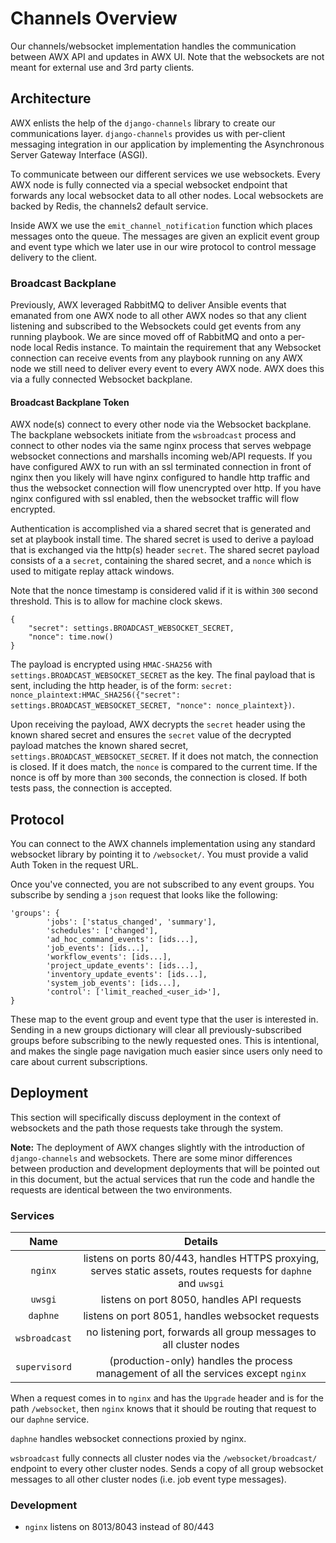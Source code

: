 # Channels Overview

Our channels/websocket implementation handles the communication between AWX API and updates in AWX UI. Note that the websockets are not meant for external use and 3rd party clients.

## Architecture

AWX enlists the help of the `django-channels` library to create our communications layer. `django-channels` provides us with per-client messaging integration in our application by implementing the Asynchronous Server Gateway Interface (ASGI).

To communicate between our different services we use websockets. Every AWX node is fully connected via a special websocket endpoint that forwards any local websocket data to all other nodes. Local websockets are backed by Redis, the channels2 default service.

Inside AWX we use the `emit_channel_notification` function which places messages onto the queue. The messages are given an explicit event group and event type which we later use in our wire protocol to control message delivery to the client.

### Broadcast Backplane

Previously, AWX leveraged RabbitMQ to deliver Ansible events that emanated from one AWX node to all other AWX nodes so that any client listening and subscribed to the Websockets could get events from any running playbook. We are since moved off of RabbitMQ and onto a per-node local Redis instance. To maintain the requirement that any Websocket connection can receive events from any playbook running on any AWX node we still need to deliver every event to every AWX node. AWX does this via a fully connected Websocket backplane. 

#### Broadcast Backplane Token

AWX node(s) connect to every other node via the Websocket backplane. The backplane websockets initiate from the `wsbroadcast` process and connect to other nodes via the same nginx process that serves webpage websocket connections and marshalls incoming web/API requests. If you have configured AWX to run with an ssl terminated connection in front of nginx then you likely will have nginx configured to handle http traffic and thus the websocket connection will flow unencrypted over http. If you have nginx configured with ssl enabled, then the websocket traffic will flow encrypted.

Authentication is accomplished via a shared secret that is generated and set at playbook install time. The shared secret is used to derive a payload that is exchanged via the http(s) header `secret`. The shared secret payload consists of a a `secret`, containing the shared secret, and a `nonce` which is used to mitigate replay attack windows.

Note that the nonce timestamp is considered valid if it is within `300` second threshold. This is to allow for machine clock skews.
```
{
    "secret": settings.BROADCAST_WEBSOCKET_SECRET,
    "nonce": time.now()
}
```

The payload is encrypted using `HMAC-SHA256` with `settings.BROADCAST_WEBSOCKET_SECRET` as the key. The final payload that is sent, including the http header, is of the form: `secret: nonce_plaintext:HMAC_SHA256({"secret": settings.BROADCAST_WEBSOCKET_SECRET, "nonce": nonce_plaintext})`.

Upon receiving the payload, AWX decrypts the `secret` header using the known shared secret and ensures the `secret` value of the decrypted payload matches the known shared secret, `settings.BROADCAST_WEBSOCKET_SECRET`. If it does not match, the connection is closed. If it does match, the `nonce` is compared to the current time. If the nonce is off by more than `300` seconds, the connection is closed. If both tests pass, the connection is accepted.

## Protocol

You can connect to the AWX channels implementation using any standard websocket library by pointing it to `/websocket/`. You must
provide a valid Auth Token in the request URL.

Once you've connected, you are not subscribed to any event groups. You subscribe by sending a `json` request that looks like the following:

    'groups': {
            'jobs': ['status_changed', 'summary'],
            'schedules': ['changed'],
            'ad_hoc_command_events': [ids...],
            'job_events': [ids...],
            'workflow_events': [ids...],
            'project_update_events': [ids...],
            'inventory_update_events': [ids...],
            'system_job_events': [ids...],
            'control': ['limit_reached_<user_id>'],
    }

These map to the event group and event type that the user is interested in. Sending in a new groups dictionary will clear all previously-subscribed groups before subscribing to the newly requested ones. This is intentional, and makes the single page navigation much easier since users only need to care about current subscriptions.

## Deployment

This section will specifically discuss deployment in the context of websockets and the path those requests take through the system.

**Note:** The deployment of AWX changes slightly with the introduction of `django-channels` and websockets. There are some minor differences between production and development deployments that will be pointed out in this document, but the actual services that run the code and handle the requests are identical between the two environments.

### Services
| Name        | Details |
|:-----------:|:-----------------------------------------------------------------------------------------------------------:|
| `nginx`     | listens on ports 80/443, handles HTTPS proxying, serves static assets, routes requests for `daphne` and `uwsgi` |
| `uwsgi`      | listens on port 8050, handles API requests |
| `daphne`      | listens on port 8051, handles websocket requests |
| `wsbroadcast`   | no listening port, forwards all group messages to all cluster nodes |
| `supervisord` | (production-only) handles the process management of all the services except `nginx` |

When a request comes in to `nginx` and has the `Upgrade` header and is for the path `/websocket`, then `nginx` knows that it should be routing that request to our `daphne` service.

`daphne` handles websocket connections proxied by nginx.

`wsbroadcast` fully connects all cluster nodes via the `/websocket/broadcast/` endpoint to every other cluster nodes. Sends a copy of all group websocket messages to all other cluster nodes (i.e. job event type messages).

### Development
 - `nginx` listens on 8013/8043 instead of 80/443
